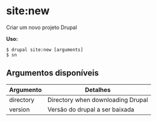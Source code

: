 # site:new
Criar um novo projeto Drupal

**Uso:**
```
$ drupal site:new [arguments] 
$ sn  
```

## Argumentos disponíveis
Argumento | Detalhes
---------|-------------
directory | Directory when downloading Drupal
version | Versão do drupal a ser baixada
